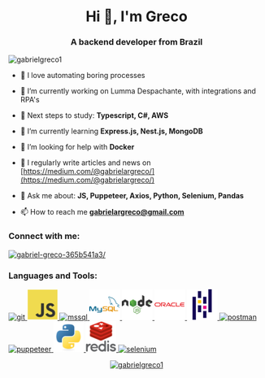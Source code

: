 <h1 align="center">Hi 👋, I'm Greco</h1>
<h3 align="center">A backend developer from Brazil</h3>

<p align="left"> <img src="https://komarev.com/ghpvc/?username=gabrielgreco1&label=Profile%20views&color=0e75b6&style=flat" alt="gabrielgreco1" /> </p>

- 🤖 I love automating boring processes

- 🔭 I’m currently working on Lumma Despachante, with integrations and RPA's

- 📄 Next steps to study: **Typescript, C#, AWS**

- 🌱 I’m currently learning **Express.js, Nest.js, MongoDB**

- 🤝 I’m looking for help with **Docker**

- 📝 I regularly write articles and news on [https://medium.com/@gabrielargreco/](https://medium.com/@gabrielargreco/)

- 💬 Ask me about: **JS, Puppeteer, Axios, Python, Selenium, Pandas**

- 📫 How to reach me **gabrielargreco@gmail.com**

<h3 align="left">Connect with me:</h3>
<p align="left">
<a href="https://linkedin.com/in/gabriel-greco-365b541a3/" target="blank"><img align="center" src="https://raw.githubusercontent.com/rahuldkjain/github-profile-readme-generator/master/src/images/icons/Social/linked-in-alt.svg" alt="gabriel-greco-365b541a3/" height="30" width="60" /></a>
</p>

<h3 align="left">Languages and Tools:</h3>
<p align="left"> <a href="https://git-scm.com/" target="_blank" rel="noreferrer"> <img src="https://www.vectorlogo.zone/logos/git-scm/git-scm-icon.svg" alt="git" width="60" height="60"/> </a> <a href="https://developer.mozilla.org/en-US/docs/Web/JavaScript" target="_blank" rel="noreferrer"> <img src="https://raw.githubusercontent.com/devicons/devicon/master/icons/javascript/javascript-original.svg" alt="javascript" width="60" height="60"/> </a> <a href="https://www.microsoft.com/en-us/sql-server" target="_blank" rel="noreferrer"> <img src="https://www.svgrepo.com/show/303229/microsoft-sql-server-logo.svg" alt="mssql" width="60" height="60"/> </a> <a href="https://www.mysql.com/" target="_blank" rel="noreferrer"> <img src="https://raw.githubusercontent.com/devicons/devicon/master/icons/mysql/mysql-original-wordmark.svg" alt="mysql" width="60" height="60"/> </a> <a href="https://nodejs.org" target="_blank" rel="noreferrer"> <img src="https://raw.githubusercontent.com/devicons/devicon/master/icons/nodejs/nodejs-original-wordmark.svg" alt="nodejs" width="60" height="60"/> </a> <a href="https://www.oracle.com/" target="_blank" rel="noreferrer"> <img src="https://raw.githubusercontent.com/devicons/devicon/master/icons/oracle/oracle-original.svg" alt="oracle" width="60" height="60"/> </a> <a href="https://pandas.pydata.org/" target="_blank" rel="noreferrer"> <img src="https://raw.githubusercontent.com/devicons/devicon/2ae2a900d2f041da66e950e4d48052658d850630/icons/pandas/pandas-original.svg" alt="pandas" width="60" height="60"/> </a> <a href="https://postman.com" target="_blank" rel="noreferrer"> <img src="https://www.vectorlogo.zone/logos/getpostman/getpostman-icon.svg" alt="postman" width="60" height="60"/> </a> <a href="https://github.com/puppeteer/puppeteer" target="_blank" rel="noreferrer"> <img src="https://www.vectorlogo.zone/logos/pptrdev/pptrdev-official.svg" alt="puppeteer" width="60" height="60"/> </a> <a href="https://www.python.org" target="_blank" rel="noreferrer"> <img src="https://raw.githubusercontent.com/devicons/devicon/master/icons/python/python-original.svg" alt="python" width="60" height="60"/> </a> <a href="https://redis.io" target="_blank" rel="noreferrer"> <img src="https://raw.githubusercontent.com/devicons/devicon/master/icons/redis/redis-original-wordmark.svg" alt="redis" width="60" height="60"/> </a> <a href="https://www.selenium.dev" target="_blank" rel="noreferrer"> <img src="https://raw.githubusercontent.com/detain/svg-logos/780f25886640cef088af994181646db2f6b1a3f8/svg/selenium-logo.svg" alt="selenium" width="60" height="60"/> </p>

<p align="center" ><img  src="https://github-readme-stats.vercel.app/api/top-langs?username=gabrielgreco1&show_icons=true&locale=en&layout=compact" alt="gabrielgreco1" /></p>
